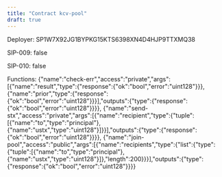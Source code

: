 ```yaml
---
title: "Contract kcv-pool"
draft: true
---
```

Deployer: SP1W7X92JG1BYPKG15KTS6398XN4D4HJP9TTXMQ38

SIP-009: false

SIP-010: false

Functions:
{"name":"check-err","access":"private","args":[{"name":"result","type":{"response":{"ok":"bool","error":"uint128"}}},{"name":"prior","type":{"response":{"ok":"bool","error":"uint128"}}}],"outputs":{"type":{"response":{"ok":"bool","error":"uint128"}}}}, {"name":"send-stx","access":"private","args":[{"name":"recipient","type":{"tuple":[{"name":"to","type":"principal"},{"name":"ustx","type":"uint128"}]}}],"outputs":{"type":{"response":{"ok":"bool","error":"uint128"}}}}, {"name":"join-pool","access":"public","args":[{"name":"recipients","type":{"list":{"type":{"tuple":[{"name":"to","type":"principal"},{"name":"ustx","type":"uint128"}]},"length":200}}}],"outputs":{"type":{"response":{"ok":"bool","error":"uint128"}}}}
